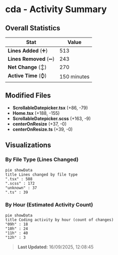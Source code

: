 # cda - Activity Summary 

## Overall Statistics

| Stat                   | Value                                                             |
| ---------------------- | ----------------------------------------------------------------- |
| **Lines Added** (➕)   | 513                                          |
| **Lines Removed** (➖) | 243                                        |
| **Net Change** (↕)    | 270                |
| **Active Time** (⌚)   | 150 minutes |


## Modified Files
- **ScrollableDatepicker.tsx** (+86, -79)
- **Home.tsx** (+188, -155)
- **ScrollableDatepicker.scss** (+163, -9)
- **centerOnResize** (+37, -0)
- **centerOnResize.ts** (+39, -0)

## Visualizations

### By File Type (Lines Changed)

```mermaid
pie showData
title Lines changed by file type
".tsx" : 508
".scss" : 172
"unknown" : 37
".ts" : 39
```

### By Hour (Estimated Activity Count)

```mermaid
pie showData
title Coding activity by hour (count of changes)
"09h" : 18
"10h" : 24
"11h" : 40
"12h" : 3
```


> **Last Updated:** 16/09/2025, 12:08:45
